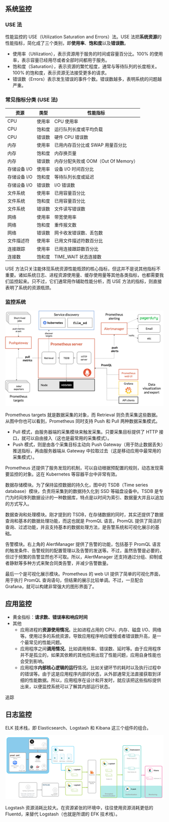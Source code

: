
## 系统监控

### USE 法

性能监控的 USE（Utilization Saturation and Errors）法。USE 法把**系统资源**的性能指标，简化成了三个类别，即**使用率**、**饱和度**以及**错误数**。

- 使用率（Utilization），表示资源用于服务的时间或容量百分比。100% 的使用率，表示容量已经用尽或者全部时间都用于服务。
- 饱和度（Saturation），表示资源的繁忙程度，通常与等待队列的长度相关。100% 的饱和度，表示资源无法接受更多的请求。
- 错误数（Errors）表示发生错误的事件个数。错误数越多，表明系统的问题越严重。

### 常见指标分类 (USE 法)

| 资源 | 类型 | 性能指标 |
| --- | --- | --- |
| CPU | 使用率 | CPU 使用率 |
| CPU | 饱和度 | 运行队列长度或平均负载 |
| CPU | 错误数 | 硬件 CPU 错误数 |
| 内存 | 使用率 | 已用内存百分比或 SWAP 用量百分比 |
| 内存 | 饱和度 | 内存换页量 |
| 内存 | 错误数 | 内存分配失败或 OOM（Out Of Memory） |
| 存储设备 I/O | 使用率 | 设备 I/O 时间百分比 |
| 存储设备 I/O | 饱和度 | 等待队列长度或延迟 |
| 存储设备 I/O | 错误数 | I/O 错误数 |
| 文件系统 | 使用率 | 已用容量百分比 |
| 文件系统 | 饱和度 | 已用容量百分比 |
| 文件系统 | 错误数 | 文件读写错误数 |
| 网络 | 使用率 | 带宽使用率 |
| 网络 | 饱和度 | 重传报文数 |
| 网络 | 错误数 | 网卡收发错误数、丢包数 |
| 文件描述符 | 使用率 | 已用文件描述符数百分比 |
| 连接跟踪 | 使用率 | 已用连接跟踪数百分比 |
| 连接数 | 饱和度 | TIME_WAIT 状态连接数 |

USE 方法只关注能体现系统资源性能瓶颈的核心指标，但这并不是说其他指标不重要。诸如系统日志、进程资源使用量、缓存使用量等其他各类指标，也都需要我们监控起来。只不过，它们通常用作辅助性能分析，而 USE 方法的指标，则直接表明了系统的资源瓶颈。

### 监控系统

![alt text](./img/prometheus-arch.png)

Prometheus targets 就是数据采集的对象，而 Retrieval 则负责采集这些数据。从图中你也可以看到，Prometheus 同时支持 Push 和 Pull 两种数据采集模式。

- Pull 模式，由服务器端的采集模块来触发采集。只要采集目标提供了 HTTP 接口，就可以自由接入（这也是最常用的采集模式）。
- Push 模式，则是由各个采集目标主动向 Push Gateway（用于防止数据丢失）推送指标，再由服务器端从 Gateway 中拉取过去（这是移动应用中最常用的采集模式）。

Prometheus 还提供了服务发现的机制，可以自动根据预配置的规则，动态发现需要监控的对象。这在 Kubernetes 等容器平台中非常有效。

数据存储模块。为了保持监控数据的持久化，图中的 TSDB（Time series database）模块，负责将采集到的数据持久化到 SSD 等磁盘设备中。TSDB 是专门为时间序列数据设计的一种数据库，特点是以时间为索引、数据量大并且以追加的方式写入。

数据查询和处理模块。刚才提到的 TSDB，在存储数据的同时，其实还提供了数据查询和基本的数据处理功能，而这也就是 PromQL 语言。PromQL 提供了简洁的查询、过滤功能，并且支持基本的数据处理方法，是告警系统和可视化展示的基础。

告警模块。右上角的 AlertManager 提供了告警的功能，包括基于 PromQL 语言的触发条件、告警规则的配置管理以及告警的发送等。不过，虽然告警是必要的，但过于频繁的告警显然也不可取。所以，AlertManager 还支持通过分组、抑制或者静默等多种方式来聚合同类告警，并减少告警数量。

最后一个是可视化展示模块。Prometheus 的 web UI 提供了简单的可视化界面，用于执行 PromQL 查询语句，但结果的展示比较单调。不过，一旦配合 Grafana，就可以构建非常强大的图形界面了。

## 应用监控

- 黄金指标：**请求数、错误率和响应时间**
- 其他
  - 应用进程的**资源使用情况**。比如进程占用的 CPU、内存、磁盘 I/O、网络等。使用过多的系统资源，导致应用程序响应缓慢或者错误数升高，是一个最常见的性能问题。
  - 应用程序之间**调用情况**。比如调用频率、错误数、延时等。由于应用程序并不是孤立的，如果其依赖的其他应用出现了性能问题，应用自身性能也会受到影响。
  - 应用程序**内部核心逻辑的运行**情况。比如关键环节的耗时以及执行过程中的错误等。由于这是应用程序内部的状态，从外部通常无法直接获取到详细的性能数据。所以，应用程序在设计和开发时，就应该把这些指标提供出来，以便监控系统可以了解其内部运行状态。

追踪

## 日志监控

ELK 技术栈，即 Elasticsearch、Logstash 和 Kibana 这三个组件的组合。

![alt text](./img/ELK-arch.png)

Logstash 资源消耗比较大。在资源紧张的环境中，往往使用资源消耗更低的 Fluentd，来替代 Logstash（也就是所谓的 EFK 技术栈）。

